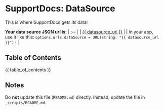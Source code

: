 # SupportDocs: DataSource
This is where SupportDocs gets its data!

**Your data source JSON url is:**
| :-- |
| <a id="datasource_url" href="{{ datasource_url }}">{{ datasource_url }}</a> |
| In your app, use it like this: `options.urls.dataSource = URL(string: "{{ datasource_url }}")!` |


## Table of Contents
{{ table_of_contents }}

## Notes
Do **not** update this file (`README.md`) directly. Instead, update the file in `_scripts/README.md`.
